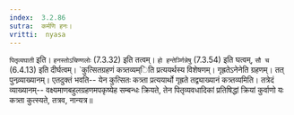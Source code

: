 ```yaml
---
index:  3.2.86
sutra:  कर्मणि हनः।
vritti:  nyasa
---
```


`पितृव्यघाती` इति। `हनस्तोऽचिण्णलोः` (7.3.32) इति तत्वम्। `हो हन्तेर्ञ्णिन्नेषु` (7.3.54) इति घत्वम्, `सौ च` (6.4.13) इति दीर्घत्वम्। `कुत्सितग्रहणं कत्र्तव्यम्िति प्रत्ययर्थस्य विशेषणम्। गृह्रतेऽनेनेति ग्रहणम्। तत् पुनव्र्याख्यानम्। एतदुक्तं भवति-- येन कुत्सितः कत्र्ता प्रत्ययार्थो गृह्रते तद्व्याख्यानं कत्र्तव्यमिति। तत्रेदं व्याख्यानम्-- वक्ष्यमाणबहुलग्रहणमपकृष्येह सम्बन्धः क्रियते, तेन पितृव्यवधादिकां प्रतिषिद्धां क्रियां कुर्वाणो यः कत्र्ता कुत्स्यते, तत्रव, नान्यत्र॥
